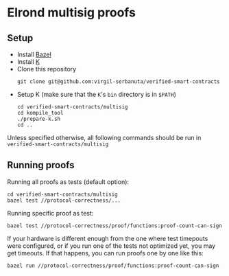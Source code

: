 Elrond multisig proofs
======================

Setup
-----

* Install [Bazel](https://docs.bazel.build/versions/4.0.0/install.html)
* Install [K](https://github.com/kframework/k/releases)
* Clone this repository
  ```
  git clone git@github.com:virgil-serbanuta/verified-smart-contracts
  ```
* Setup K (make sure that the `K`'s `bin` directory is in `$PATH`)
  ```
  cd verified-smart-contracts/multisig
  cd kompile_tool
  ./prepare-k.sh
  cd ..
  ```

Unless specified otherwise, all following commands should be run in
`verified-smart-contracts/multisig`

Running proofs
--------------

Running all proofs as tests (default option):
```
cd verified-smart-contracts/multisig
bazel test //protocol-correctness/...
```

Running specific proof as test:
```
bazel test //protocol-correctness/proof/functions:proof-count-can-sign
```

If your hardware is different enough from the one where test timepouts were
configured, or if you run one of the tests not optimized yet, you may
get timeouts. If that happens, you can run proofs one by one like this:
```
bazel run //protocol-correctness/proof/functions:proof-count-can-sign
```
